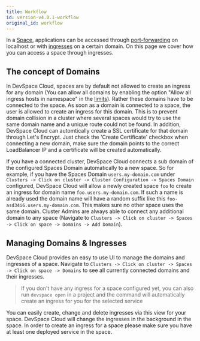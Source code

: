 ```yaml
---
title: Workflow
id: version-v4.0.1-workflow
original_id: workflow
---
```


In a [Space](../../cloud/spaces/what-are-spaces), applications can be accessed through [port-forwarding](../../development/configuration/port-forwarding) on localhost or with [ingresses](../../workflow-basics/deployment/domains) on a certain domain. On this page we cover how you can access a space through ingresses.  

## The concept of Domains

In DevSpace Cloud, spaces are by default not allowed to create an ingress for any domain (You can allow all domains by enabling the option "Allow all ingress hosts in namespace" in the [limits](../../cloud/clusters/limits)). Rather these domains have to be connected to the space. As soon as a domain is connected to a space, the user is allowed to create an ingress for this domain. This is to prevent domain collision in a cluster where several spaces would try to use the same domain name and a unique route could not be found. In addition, DevSpace Cloud can automtically create a SSL certificate for that domain through Let's Encrypt. Just check the 'Create Certificate' checkbox when connecting a new domain, make sure the domain points to the correct LoadBalancer IP and a certificate will be created automatically.  

If you have a connected cluster, DevSpace Cloud connects a sub domain of the configured Spaces Domain automatically to a new space. So for example, if you have the Spaces Domain `users.my-domain.com` under `Clusters -> Click on cluster -> Cluster Configuration -> Spaces Domain` configured, DevSpace Cloud will allow a newly created space `foo` to create an ingress for domain name `foo.users.my-domain.com`. If such a name is already used the domain name will have a random suffix like this `foo-asd34i6.users.my-domain.com`. This makes sure no other space uses the same domain. Cluster Admins are always able to connect any additional domain to any space (Navigate to `Clusters -> Click on cluster -> Spaces -> Click on space -> Domains -> Add Domain`).  

## Managing Domains &amp; Ingresses

DevSpace Cloud provides an easy to use UI to manage the domains and ingresses of a space. Navigate to `Clusters -> Click on cluster -> Spaces -> Click on space -> Domains` to see all currently connected domains and their ingresses.

> If you don't have any ingress for a space configured yet, you can also run `devspace open` in a project and the command will automatically create an ingress for you for the selected service

You can easily create, change and delete ingresses via this view for your space. DevSpace Cloud will change the ingresses in the background in the space. In order to create an ingress for a space please make sure you have at least one deployed service in the space.    
